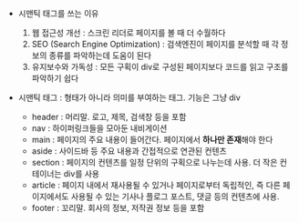 
- 시맨틱 태그를 쓰는 이유
	1. 웹 접근성 개선 : 스크린 리더로 페이지를 볼 때 더 수월하다
	2. SEO (Search Engine Optimization) : 검색엔진이 페이지를 분석할 때 각 정보의 종류를 파악하는데 도움이 된다
	3. 유지보수와 가독성 : 모든 구획이 div로 구성된 페이지보다 코드를 읽고 구조를 파악하기 쉽다


- 시맨틱 태그 : 형태가 아니라 의미를 부여하는 태그. 기능은 그냥 div
	- header : 머리말. 로고, 제목, 검색창 등을 포함
	- nav : 하이퍼링크들을 모아둔 내비게이션
	- main : 페이지의 주요 내용이 들어간다. 페이지에서 **하나만 존재**해야 한다
	- aside : 사이드바 등 주요 내용과 간접적으로 연관된 컨텐츠
	- section : 페이지의 컨텐츠를 일정 단위의 구획으로 나누는데 사용. 더 작은 컨테이너는 div를 사용
	- article : 페이지 내에서 재사용될 수 있거나 페이지로부터 독립적인, 즉 다른 페이지에서도 사용될 수 있는 기사나 플로그 포스트, 댓글 등의 컨텐츠에 사용. 
	- footer : 꼬리말. 회사의 정보, 저작권 정보 등을 포함